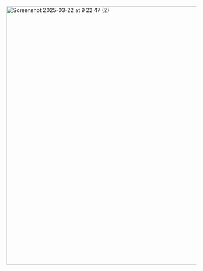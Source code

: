 <img width="684" alt="Screenshot 2025-03-22 at 9 22 47 (2)" src="https://github.com/user-attachments/assets/7e27bd44-14ba-4e90-8593-30dce23f4f6f" />
